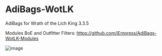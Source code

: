 # AdiBags-WotLK
AdiBags for Wrath of the Lich King 3.3.5

Modules BoE and Outfitter Filters:
https://github.com/iEmpress/AdiBags-WotLK-Modules

![image](https://user-images.githubusercontent.com/82000605/137448730-fc6cd1ae-fc01-4464-9346-24eee4d29a7f.png)
